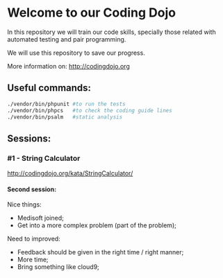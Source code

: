 # Welcome to our Coding Dojo

In this repository we will train our code skills, specially those related with automated testing and pair programming.



We will use this repository to save our progress.



More information on: http://codingdojo.org





## Useful commands:

```bash
./vendor/bin/phpunit #to run the tests
./vendor/bin/phpcs   #to check the coding guide lines
./vendor/bin/psalm   #static analysis
```

## Sessions:

### #1 - String Calculator
http://codingdojo.org/kata/StringCalculator/

#### Second session:

Nice things:

* Medisoft joined;
* Get into a more complex problem (part of the problem);

Need to improved:

* Feedback should be given in the right time / right manner;
* More time;
* Bring something like cloud9;

